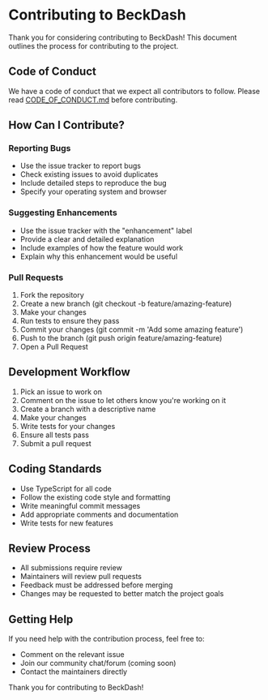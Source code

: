 # Contributing to BeckDash

Thank you for considering contributing to BeckDash! This document outlines the process for contributing to the project.

## Code of Conduct

We have a code of conduct that we expect all contributors to follow. Please read [CODE_OF_CONDUCT.md](CODE_OF_CONDUCT.md) before contributing.

## How Can I Contribute?

### Reporting Bugs

* Use the issue tracker to report bugs
* Check existing issues to avoid duplicates
* Include detailed steps to reproduce the bug
* Specify your operating system and browser

### Suggesting Enhancements

* Use the issue tracker with the \"enhancement\" label
* Provide a clear and detailed explanation
* Include examples of how the feature would work
* Explain why this enhancement would be useful

### Pull Requests

1. Fork the repository
2. Create a new branch (git checkout -b feature/amazing-feature)
3. Make your changes
4. Run tests to ensure they pass
5. Commit your changes (git commit -m 'Add some amazing feature')
6. Push to the branch (git push origin feature/amazing-feature)
7. Open a Pull Request

## Development Workflow

1. Pick an issue to work on
2. Comment on the issue to let others know you're working on it
3. Create a branch with a descriptive name
4. Make your changes
5. Write tests for your changes
6. Ensure all tests pass
7. Submit a pull request

## Coding Standards

* Use TypeScript for all code
* Follow the existing code style and formatting
* Write meaningful commit messages
* Add appropriate comments and documentation
* Write tests for new features

## Review Process

* All submissions require review
* Maintainers will review pull requests
* Feedback must be addressed before merging
* Changes may be requested to better match the project goals

## Getting Help

If you need help with the contribution process, feel free to:

* Comment on the relevant issue
* Join our community chat/forum (coming soon)
* Contact the maintainers directly

Thank you for contributing to BeckDash!

